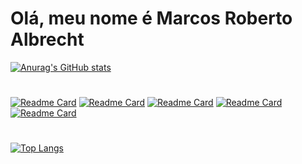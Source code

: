 # Olá, meu nome é Marcos Roberto Albrecht

[![Anurag's GitHub stats](https://github-readme-stats.vercel.app/api?username=MarcosAlbrecht&theme=radical&show_icons=true)](https://github.com/anuraghazra/github-readme-stats)
#
[![Readme Card](https://github-readme-stats.vercel.app/api/pin/?username=MarcosAlbrecht&repo=desafio-todolist-rocketseat&theme=radical)](https://github.com/anuraghazra/github-readme-stats)
[![Readme Card](https://github-readme-stats.vercel.app/api/pin/?username=MarcosAlbrecht&repo=rn-chamados-rocketseat&theme=radical)](https://github.com/anuraghazra/github-readme-stats)
[![Readme Card](https://github-readme-stats.vercel.app/api/pin/?username=MarcosAlbrecht&repo=petsApp-V2&theme=radical)](https://github.com/anuraghazra/github-readme-stats)
[![Readme Card](https://github-readme-stats.vercel.app/api/pin/?username=MarcosAlbrecht&repo=ignite-teams-reactnative&theme=radical)](https://github.com/anuraghazra/github-readme-stats)
[![Readme Card](https://github-readme-stats.vercel.app/api/pin/?username=MarcosAlbrecht&repo=api-tcc&theme=radical)](https://github.com/anuraghazra/github-readme-stats)
#
[![Top Langs](https://github-readme-stats.vercel.app/api/top-langs/?username=MarcosAlbrecht&theme=radical)](https://github.com/anuraghazra/github-readme-stats)
